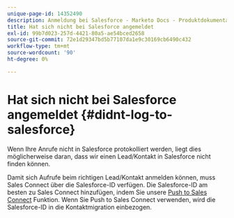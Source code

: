 ```yaml
---
unique-page-id: 14352490
description: Anmeldung bei Salesforce - Marketo Docs - Produktdokumentation
title: Hat sich nicht bei Salesforce angemeldet
exl-id: 99b7d023-257d-4421-80a5-ae54bced2658
source-git-commit: 72e1d29347bd5b77107da1e9c30169cb6490c432
workflow-type: tm+mt
source-wordcount: '90'
ht-degree: 0%

---
```


# Hat sich nicht bei Salesforce angemeldet {#didnt-log-to-salesforce}

Wenn Ihre Anrufe nicht in Salesforce protokolliert werden, liegt dies möglicherweise daran, dass wir einen Lead/Kontakt in Salesforce nicht finden können.

Damit sich Aufrufe beim richtigen Lead/Kontakt anmelden können, muss Sales Connect über die Salesforce-ID verfügen. Die Salesforce-ID am besten zu Sales Connect hinzufügen, indem Sie unsere [Push to Sales Connect](/help/marketo/product-docs/marketo-sales-connect/crm/salesforce-customization/push-to-sales-connect.md) Funktion. Wenn Sie Push to Sales Connect verwenden, wird die Salesforce-ID in die Kontaktmigration einbezogen.
